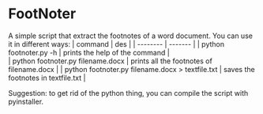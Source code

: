# FootNoter
A simple script that extract the footnotes of a word document.
You can use it in different ways:
| command | des |
| -------- | ------- |
| python footnoter.py -h | prints the help of the command |           
| python footnoter.py filename.docx | prints all the footnotes of filename.docx |
| python footnoter.py filename.docx > textfile.txt | saves the footnotes in textfile.txt |

Suggestion: to get rid of the python thing, you can compile the script with pyinstaller.
